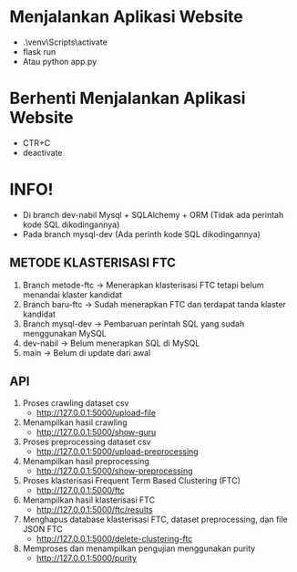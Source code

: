 # Menjalankan Aplikasi Website
- .\venv\Scripts\activate
- flask run
- Atau python app.py
# Berhenti Menjalankan Aplikasi Website
- CTR+C
- deactivate

# INFO!
-  Di branch dev-nabil Mysql + SQLAlchemy + ORM (Tidak ada perintah kode SQL dikodingannya)
-  Pada branch mysql-dev (Ada perinth kode SQL dikodingannya)

## METODE KLASTERISASI FTC
1. Branch metode-ftc -> Menerapkan klasterisasi FTC tetapi belum menandai klaster kandidat
2. Branch baru-ftc -> Sudah menerapkan FTC dan terdapat tanda klaster kandidat
3. Branch mysql-dev -> Pembaruan perintah SQL yang sudah menggunakan MySQL
4. dev-nabil -> Belum menerapkan SQL di MySQL
5. main -> Belum di update dari awal
  
## API
1. Proses crawling dataset csv
   - http://127.0.0.1:5000/upload-file
2. Menampilkan hasil crawling
   - http://127.0.0.1:5000/show-guru
3. Proses preprocessing dataset csv
   - http://127.0.0.1:5000/upload-preprocessing
4. Menampilkan hasil preprocessing
   - http://127.0.0.1:5000/show-preprocessing
5. Proses klasterisasi Frequent Term Based Clustering (FTC)
   - http://127.0.0.1:5000/ftc
6. Menampilkan hasil klasterisasi FTC
   - http://127.0.0.1:5000/ftc/results
7. Menghapus database klasterisasi FTC, dataset preprocessing, dan file JSON FTC
   - http://127.0.0.1:5000/delete-clustering-ftc
8. Memproses dan menampilkan pengujian menggunakan purity
   - http://127.0.0.1:5000/purity
